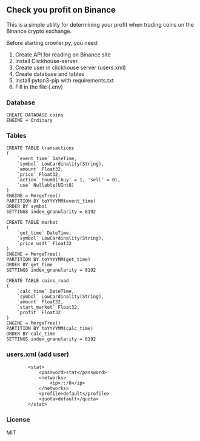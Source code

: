 ## Check you profit on Binance

This is a simple utility for determining your profit when trading coins on the Binance crypto exchange.

Before starting crowler.py, you need:
1. Create API for reading on Binance site
2. Install Clickhouse-server.
3. Create user in clickhouse server (users.xml)
4. Create database and tables
5. Install pyton3-pip with requirements.txt
6. Fill in the file (.env)

### Database

```
CREATE DATABASE coins
ENGINE = Ordinary
```

### Tables
```
CREATE TABLE transactions
(
    `event_time` DateTime,
    `symbol` LowCardinality(String),
    `amount` Float32,
    `price` Float32,
    `action` Enum8('buy' = 1, 'sell' = 0),
    `use` Nullable(UInt8)
)
ENGINE = MergeTree()
PARTITION BY toYYYYMM(event_time)
ORDER BY symbol
SETTINGS index_granularity = 8192
```

```
CREATE TABLE market
(
    `get_time` DateTime,
    `symbol` LowCardinality(String),
    `price_usdt` Float32
)
ENGINE = MergeTree()
PARTITION BY toYYYYMM(get_time)
ORDER BY get_time
SETTINGS index_granularity = 8192
```

```
CREATE TABLE coins_road
(
    `calc_time` DateTime,
    `symbol` LowCardinality(String),
    `amount` Float32,
    `start_market` Float32,
    `profit` Float32
)
ENGINE = MergeTree()
PARTITION BY toYYYYMM(calc_time)
ORDER BY calc_time
SETTINGS index_granularity = 8192
```

### users.xml (add user)

```
        <stat>
            <password>stat</password>
            <networks>
                <ip>::/0</ip>
            </networks>
            <profile>default</profile>
            <quota>default</quota>
        </stat>

```
### License
MIT
